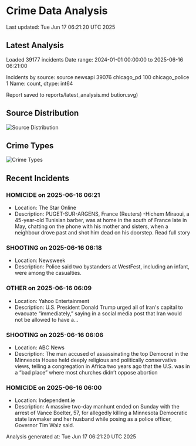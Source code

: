 # Crime Data Analysis
Last updated: Tue Jun 17 06:21:20 UTC 2025

## Latest Analysis

Loaded 39177 incidents
Date range: 2024-01-01 00:00:00 to 2025-06-16 06:21:00

Incidents by source:
source
newsapi           39076
chicago_pd          100
chicago_police        1
Name: count, dtype: int64

Report saved to reports/latest_analysis.md
bution.svg)

## Source Distribution
![Source Distribution](images/source_distribution.svg)

## Crime Types
![Crime Types](images/crime_types.svg)

## Recent Incidents

### HOMICIDE on 2025-06-16 06:21
- Location: The Star Online
- Description: PUGET-SUR-ARGENS, France (Reuters) -Hichem Miraoui, a 45-year-old Tunisian barber, was at home in the south of France late in May, chatting on the phone with his mother and sisters, when a neighbour drove past and shot him dead on his doorstep. Read full story


### SHOOTING on 2025-06-16 06:18
- Location: Newsweek
- Description: Police said two bystanders at WestFest, including an infant, were among the casualties.


### OTHER on 2025-06-16 06:09
- Location: Yahoo Entertainment
- Description: U.S. President Donald Trump urged all of Iran's capital to evacuate “immediately,” saying in a social media post that Iran would not be allowed to have a...


### SHOOTING on 2025-06-16 06:06
- Location: ABC News
- Description: The man accused of assassinating the top Democrat in the Minnesota House held deeply religious and politically conservative views, telling a congregation in Africa two years ago that the U.S. was in a “bad place” where most churches didn’t oppose abortion


### HOMICIDE on 2025-06-16 06:00
- Location: Independent.ie
- Description: A massive two-day manhunt ended on Sunday with the arrest of Vance Boelter, 57, for allegedly killing a Minnesota Democratic state lawmaker and her husband while posing as a police officer, Governor Tim Walz said.

Analysis generated at: Tue Jun 17 06:21:20 UTC 2025
